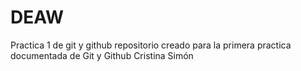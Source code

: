 # DEAW
Practica 1 de git y github
repositorio creado para la primera practica documentada de Git y Github
Cristina Simón
